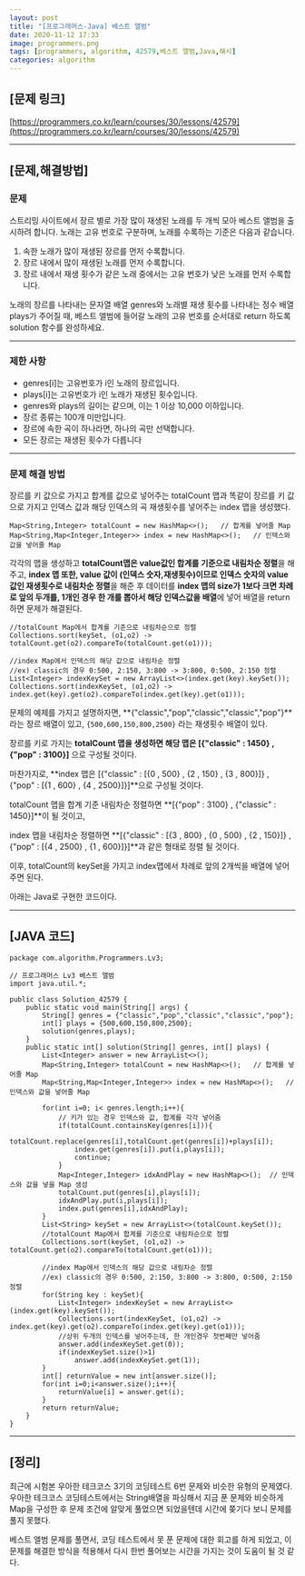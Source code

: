 ```yaml
---
layout: post
title: "[프로그래머스-Java] 베스트 앨범"
date: 2020-11-12 17:33
image: programmers.png
tags: [programmers, algorithm, 42579,베스트 앨범,Java,해시]
categories: algorithm
---
```


## [문제 링크]

[https://programmers.co.kr/learn/courses/30/lessons/42579](https://programmers.co.kr/learn/courses/30/lessons/42579)

---

## [문제,해결방법]

### 문제

스트리밍 사이트에서 장르 별로 가장 많이 재생된 노래를 두 개씩 모아 베스트 앨범을 출시하려 합니다. 노래는 고유 번호로 구분하며, 노래를 수록하는 기준은 다음과 같습니다.

1. 속한 노래가 많이 재생된 장르를 먼저 수록합니다.
2. 장르 내에서 많이 재생된 노래를 먼저 수록합니다.
3. 장르 내에서 재생 횟수가 같은 노래 중에서는 고유 번호가 낮은 노래를 먼저 수록합니다.

노래의 장르를 나타내는 문자열 배열 genres와 노래별 재생 횟수를 나타내는 정수 배열 plays가 주어질 때, 베스트 앨범에 들어갈 노래의 고유 번호를 순서대로 return 하도록 solution 함수를 완성하세요.

---

### 제한 사항

- genres[i]는 고유번호가 i인 노래의 장르입니다.
- plays[i]는 고유번호가 i인 노래가 재생된 횟수입니다.
- genres와 plays의 길이는 같으며, 이는 1 이상 10,000 이하입니다.
- 장르 종류는 100개 미만입니다.
- 장르에 속한 곡이 하나라면, 하나의 곡만 선택합니다.
- 모든 장르는 재생된 횟수가 다릅니다

---

### 문제 해결 방법

장르를 키 값으로 가지고 합계를 값으로 넣어주는 totalCount 맵과 똑같이 장르를 키 값으로 가지고 인덱스 값과 해당 인덱스의 곡 재생횟수를 넣어주는 index 맵을 생성했다.

```
Map<String,Integer> totalCount = new HashMap<>();   // 합계를 넣어줄 Map
Map<String,Map<Integer,Integer>> index = new HashMap<>();   // 인덱스와 값을 넣어줄 Map
```

각각의 맵을 생성하고 **totalCount맵은 value값인 합계를 기준으로 내림차순 정렬**을 해주고, **index 맵 또한,  value 값이 (인덱스 숫자,재생횟수)이므로 인덱스 숫자의 value값인 재생횟수로 내림차순 정렬**을 해준 후 데이터를 **index 맵의 size가 1보다 크면 차례로 앞의 두개를, 1개인 경우 한 개를 뽑아서 해당 인덱스값을 배열**에 넣어 배열을 return하면 문제가 해결된다.

```
//totalCount Map에서 합계를 기준으로 내림차순으로 정렬
Collections.sort(keySet, (o1,o2) -> totalCount.get(o2).compareTo(totalCount.get(o1)));

//index Map에서 인덱스의 해당 값으로 내림차순 정렬
//ex) classic의 경우 0:500, 2:150, 3:800 -> 3:800, 0:500, 2:150 정렬
List<Integer> indexKeySet = new ArrayList<>(index.get(key).keySet());
Collections.sort(indexKeySet, (o1,o2) -> index.get(key).get(o2).compareTo(index.get(key).get(o1)));
```

문제의 예제를 가지고 설명하자면,  **{"classic","pop","classic","classic","pop"}**라는 장르 배열이 있고, `{500,600,150,800,2500}` 라는 재생횟수 배열이 있다.

장르를 키로 가지는 **totalCount 맵을 생성하면 해당 맵은 [{"classic" : 1450} , {"pop" : 3100}]** 으로 구성될 것이다.

마찬가지로, **index 맵은 [{"classic" : [{0 , 500} , {2 , 150} , {3 , 800}]} , {"pop" : [{1 , 600} ,  {4 , 2500}]}]**으로 구성될 것이다. 

totalCount 맵을 합계 기준 내림차순 정렬하면 **[{"pop" : 3100} , {"classic" : 1450}]**이 될 것이고, 

index 맵을 내림차순 정렬하면 **[{"classic" : [{3 , 800} , {0 , 500} , {2 , 150}]} , {"pop" : [{4 , 2500} ,  {1 , 600}]}]**과 같은 형태로 정렬 될 것이다.

이후, totalCount의 keySet을 가지고 index맵에서 차례로 앞의 2개씩을 배열에 넣어주면 된다.

아래는 Java로 구현한 코드이다.

---

## [JAVA 코드]

```
package com.algorithm.Programmers.Lv3;

// 프로그래머스 Lv3 베스트 앨범
import java.util.*;

public class Solution_42579 {
    public static void main(String[] args) {
        String[] genres = {"classic","pop","classic","classic","pop"};
        int[] plays = {500,600,150,800,2500};
        solution(genres,plays);
    }
    public static int[] solution(String[] genres, int[] plays) {
        List<Integer> answer = new ArrayList<>();
        Map<String,Integer> totalCount = new HashMap<>();   // 합계를 넣어줄 Map
        Map<String,Map<Integer,Integer>> index = new HashMap<>();   // 인덱스와 값을 넣어줄 Map

        for(int i=0; i< genres.length;i++){
            // 키가 있는 경우 인덱스와 값, 합계를 각각 넣어줌
            if(totalCount.containsKey(genres[i])){
                totalCount.replace(genres[i],totalCount.get(genres[i])+plays[i]);
                index.get(genres[i]).put(i,plays[i]);
                continue;
            }
            Map<Integer,Integer> idxAndPlay = new HashMap<>();  // 인덱스와 값을 넣을 Map 생성
            totalCount.put(genres[i],plays[i]);
            idxAndPlay.put(i,plays[i]);
            index.put(genres[i],idxAndPlay);
        }
        List<String> keySet = new ArrayList<>(totalCount.keySet());
        //totalCount Map에서 합계를 기준으로 내림차순으로 정렬
        Collections.sort(keySet, (o1,o2) -> totalCount.get(o2).compareTo(totalCount.get(o1)));

        //index Map에서 인덱스의 해당 값으로 내림차순 정렬
        //ex) classic의 경우 0:500, 2:150, 3:800 -> 3:800, 0:500, 2:150 정렬
        for(String key : keySet){
            List<Integer> indexKeySet = new ArrayList<>(index.get(key).keySet());
            Collections.sort(indexKeySet, (o1,o2) -> index.get(key).get(o2).compareTo(index.get(key).get(o1)));
            //상위 두개의 인덱스를 넣어주는데, 한 개인경우 첫번째만 넣어줌
            answer.add(indexKeySet.get(0));
            if(indexKeySet.size()>1)
                answer.add(indexKeySet.get(1));
        }
        int[] returnValue = new int[answer.size()];
        for(int i=0;i<answer.size();i++){
            returnValue[i] = answer.get(i);
        }
        return returnValue;
    }
}
```

---

## [정리]

최근에 시험본 우아한 테크코스 3기의 코딩테스트 6번 문제와 비슷한 유형의 문제였다. 우아한 테크코스 코딩테스트에서는 String배열을 파싱해서 지금 푼 문제와 비슷하게 Map을 구성한 후 문제 조건에 알맞게 풀었으면 되었을텐데 시간에 쫒기다 보니 문제를 풀지 못했다. 

베스트 앨범 문제를 풀면서, 코딩 테스트에서 못 푼 문제에 대한 회고를 하게 되었고, 이 문제를 해결한 방식을 적용해서 다시 한번 풀어보는 시간을 가지는 것이 도움이 될 것 같다.